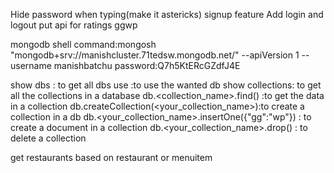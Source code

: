 Hide password when typing(make it astericks)
signup feature
Add login and logout
put api for ratings
ggwp

mongodb shell command:mongosh "mongodb+srv://manishcluster.71tedsw.mongodb.net/" --apiVersion 1 --username manishbatchu
password:Q7h5KtERcGZdfJ4E

show dbs : to get all dbs
use <dbname>:to use the wanted db
show collections: to get all the collections in a database
db.<collection_name>.find() :to get the data in a collection
db.createCollection(<your_collection_name>):to create a collection in a db
db.<your_collection_name>.insertOne({"gg":"wp"}) : to create a document in a collection
db.<your_collection_name>.drop() : to delete a collection

get restaurants based on restaurant or menuitem
